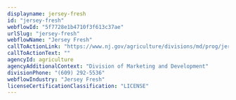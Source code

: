 ```yaml
---
displayname: jersey-fresh
id: "jersey-fresh"
webflowId: "5f7728e1b4710f3f613c37ae"
urlSlug: "jersey-fresh"
webflowName: "Jersey Fresh"
callToActionLink: "https://www.nj.gov/agriculture/divisions/md/prog/jerseyfresh.html"
callToActionText: ""
agencyId: agriculture
agencyAdditionalContext: "Division of Marketing and Development"
divisionPhone: "(609) 292-5536"
webflowIndustry: "Jersey Fresh"
licenseCertificationClassification: "LICENSE"
---
```

